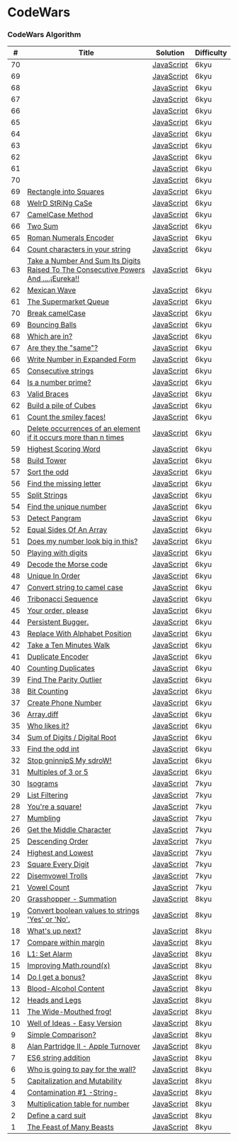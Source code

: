 # CodeWars

### CodeWars Algorithm

| #   | Title                                                                                                                                                          | Solution                                                    | Difficulty |
| --- | -------------------------------------------------------------------------------------------------------------------------------------------------------------- | ----------------------------------------------------------- | ---------- |
| 70  | []()                                                                                                                                                           | [JavaScript](./6kyu/positive/.js)                           | 6kyu       |
| 69  | []()                                                                                                                                                           | [JavaScript](./6kyu/positive/.js)                           | 6kyu       |
| 68  | []()                                                                                                                                                           | [JavaScript](./6kyu/positive/.js)                           | 6kyu       |
| 67  | []()                                                                                                                                                           | [JavaScript](./6kyu/positive/.js)                           | 6kyu       |
| 66  | []()                                                                                                                                                           | [JavaScript](./6kyu/positive/.js)                           | 6kyu       |
| 65  | []()                                                                                                                                                           | [JavaScript](./6kyu/positive/.js)                           | 6kyu       |
| 64  | []()                                                                                                                                                           | [JavaScript](./6kyu/positive/.js)                           | 6kyu       |
| 63  | []()                                                                                                                                                           | [JavaScript](./6kyu/positive/.js)                           | 6kyu       |
| 62  | []()                                                                                                                                                           | [JavaScript](./6kyu/positive/.js)                           | 6kyu       |
| 61  | []()                                                                                                                                                           | [JavaScript](./6kyu/positive/.js)                           | 6kyu       |
| 70  | []()                                                                                                                                                           | [JavaScript](./6kyu/positive/.js)                           | 6kyu       |
| 69  | [Rectangle into Squares](https://www.codewars.com/kata/55466989aeecab5aac00003e/train/javascript)                                                              | [JavaScript](./6kyu/positive/49.sqInRect.js)                | 6kyu       |
| 68  | [WeIrD StRiNg CaSe](https://www.codewars.com/kata/52b757663a95b11b3d00062d/train/javascript)                                                                   | [JavaScript](./6kyu/positive/48.toWeirdCase.js)             | 6kyu       |
| 67  | [CamelCase Method](https://www.codewars.com/kata/587731fda577b3d1b0001196/train/javascript)                                                                    | [JavaScript](./6kyu/positive/47.camelCase.js)               | 6kyu       |
| 66  | [Two Sum](https://www.codewars.com/kata/52c31f8e6605bcc646000082/train/javascript)                                                                             | [JavaScript](./6kyu/positive/46.twoSum.js)                  | 6kyu       |
| 65  | [Roman Numerals Encoder](https://www.codewars.com/kata/51b62bf6a9c58071c600001b/train/javascript)                                                              | [JavaScript](./6kyu/positive/45.solution.js)                | 6kyu       |
| 64  | [Count characters in your string](https://www.codewars.com/kata/52efefcbcdf57161d4000091/train/javascript)                                                     | [JavaScript](./6kyu/positive/44.count.js)                   | 6kyu       |
| 63  | [Take a Number And Sum Its Digits Raised To The Consecutive Powers And ....¡Eureka!!](https://www.codewars.com/kata/5626b561280a42ecc50000d1/train/javascript) | [JavaScript](./6kyu/positive/43.sumDigPow.js)               | 6kyu       |
| 62  | [Mexican Wave](https://www.codewars.com/kata/58f5c63f1e26ecda7e000029/train/javascript)                                                                        | [JavaScript](./6kyu/positive/42.wave.js)                    | 6kyu       |
| 61  | [The Supermarket Queue](https://www.codewars.com/kata/57b06f90e298a7b53d000a86/train/javascript)                                                               | [JavaScript](./6kyu/positive/41.queueTime.js)               | 6kyu       |
| 70  | [Break camelCase](https://www.codewars.com/kata/5208f99aee097e6552000148/train/javascript)                                                                     | [JavaScript](./6kyu/positive/40.solution.js)                | 6kyu       |
| 69  | [Bouncing Balls](https://www.codewars.com/kata/5544c7a5cb454edb3c000047/train/javascript)                                                                      | [JavaScript](./6kyu/positive/39.bouncingBall.js)            | 6kyu       |
| 68  | [Which are in?](https://www.codewars.com/kata/550554fd08b86f84fe000a58/train/javascript)                                                                       | [JavaScript](./6kyu/positive/38.inArray.js)                 | 6kyu       |
| 67  | [Are they the "same"?](https://www.codewars.com/kata/550498447451fbbd7600041c/train/javascript)                                                                | [JavaScript](./6kyu/positive/37.comp.js)                    | 6kyu       |
| 66  | [Write Number in Expanded Form](https://www.codewars.com/kata/5842df8ccbd22792a4000245/train/javascript)                                                       | [JavaScript](./6kyu/positive/36.expandedForm.js)            | 6kyu       |
| 65  | [Consecutive strings](https://www.codewars.com/kata/56a5d994ac971f1ac500003e/train/javascript)                                                                 | [JavaScript](./6kyu/positive/35.longestConsec.js)           | 6kyu       |
| 64  | [Is a number prime?](https://www.codewars.com/kata/5262119038c0985a5b00029f/train/javascript)                                                                  | [JavaScript](./6kyu/positive/34.isPrime.js)                 | 6kyu       |
| 63  | [Valid Braces](https://www.codewars.com/kata/5277c8a221e209d3f6000b56/train/javascript)                                                                        | [JavaScript](./6kyu/positive/33.validBraces.js)             | 6kyu       |
| 62  | [Build a pile of Cubes](https://www.codewars.com/kata/5592e3bd57b64d00f3000047/train/javascript)                                                               | [JavaScript](./6kyu/positive/32.findNb.js)                  | 6kyu       |
| 61  | [Count the smiley faces!](https://www.codewars.com/kata/583203e6eb35d7980400002a/train/javascript)                                                             | [JavaScript](./6kyu/positive/31.countSmileys.js)            | 6kyu       |
| 60  | [Delete occurrences of an element if it occurs more than n times](https://www.codewars.com/kata/554ca54ffa7d91b236000023/train/javascript)                     | [JavaScript](./6kyu/positive/30.deleteNth.js)               | 6kyu       |
| 59  | [Highest Scoring Word](https://www.codewars.com/kata/57eb8fcdf670e99d9b000272/train/javascript)                                                                | [JavaScript](./6kyu/positive/29.high.js)                    | 6kyu       |
| 58  | [Build Tower](https://www.codewars.com/kata/576757b1df89ecf5bd00073b/train/javascript)                                                                         | [JavaScript](./6kyu/positive/28.towerBuilder.js)            | 6kyu       |
| 57  | [Sort the odd](https://www.codewars.com/kata/578aa45ee9fd15ff4600090d/train/javascript)                                                                        | [JavaScript](./6kyu/positive/27.sortArray.js)               | 6kyu       |
| 56  | [Find the missing letter](https://www.codewars.com/kata/5839edaa6754d6fec10000a2/train/javascript)                                                             | [JavaScript](./6kyu/positive/26.findMissingLetter.js)       | 6kyu       |
| 55  | [Split Strings](https://www.codewars.com/kata/515de9ae9dcfc28eb6000001/train/javascript)                                                                       | [JavaScript](./6kyu/positive/25.solution.js)                | 6kyu       |
| 54  | [Find the unique number](https://www.codewars.com/kata/585d7d5adb20cf33cb000235/train/javascript)                                                              | [JavaScript](./6kyu/positive/24.findUniq.js)                | 6kyu       |
| 53  | [Detect Pangram](https://www.codewars.com/kata/545cedaa9943f7fe7b000048/train/javascript)                                                                      | [JavaScript](./6kyu/positive/23.isPangram.js)               | 6kyu       |
| 52  | [Equal Sides Of An Array](https://www.codewars.com/kata/5679aa472b8f57fb8c000047/train/javascript)                                                             | [JavaScript](./6kyu/positive/22.findEvenIndex.js)           | 6kyu       |
| 51  | [Does my number look big in this?](https://www.codewars.com/kata/5287e858c6b5a9678200083c/train/javascript)                                                    | [JavaScript](./6kyu/positive/21.narcissistic.js)            | 6kyu       |
| 50  | [Playing with digits](https://www.codewars.com/kata/5552101f47fc5178b1000050/train/javascript)                                                                 | [JavaScript](./6kyu/positive/20.digPow.js)                  | 6kyu       |
| 49  | [Decode the Morse code](https://www.codewars.com/kata/54b724efac3d5402db00065e/train/javascript)                                                               | [JavaScript](./6kyu/positive/19.decodeMorse.js)             | 6kyu       |
| 48  | [Unique In Order](https://www.codewars.com/kata/54e6533c92449cc251001667/train/javascript)                                                                     | [JavaScript](./6kyu/positive/18.uniqueInOrder.js)           | 6kyu       |
| 47  | [Convert string to camel case](https://www.codewars.com/kata/517abf86da9663f1d2000003/train/javascript)                                                        | [JavaScript](./6kyu/positive/17.toCamelCase.js)             | 6kyu       |
| 46  | [Tribonacci Sequence](https://www.codewars.com/kata/556deca17c58da83c00002db/train/javascript)                                                                 | [JavaScript](./6kyu/positive/16.tribonacci.js)              | 6kyu       |
| 45  | [Your order, please](https://www.codewars.com/kata/55c45be3b2079eccff00010f/train/javascript)                                                                  | [JavaScript](./6kyu/positive/15.order.js.js)                | 6kyu       |
| 44  | [Persistent Bugger.](https://www.codewars.com/kata/55bf01e5a717a0d57e0000ec/train/javascript)                                                                  | [JavaScript](./6kyu/positive/14.persistence.js)             | 6kyu       |
| 43  | [Replace With Alphabet Position](https://www.codewars.com/kata/546f922b54af40e1e90001da/train/javascript)                                                      | [JavaScript](./6kyu/positive/13.alphabetPosition.js)        | 6kyu       |
| 42  | [Take a Ten Minutes Walk](https://www.codewars.com/kata/54da539698b8a2ad76000228/train/javascript)                                                             | [JavaScript](./6kyu/positive/12.isValidWalk.js)             | 6kyu       |
| 41  | [Duplicate Encoder](https://www.codewars.com/kata/54b42f9314d9229fd6000d9c/train/javascript)                                                                   | [JavaScript](./6kyu/positive/11.duplicateEncode.js)         | 6kyu       |
| 40  | [Counting Duplicates](https://www.codewars.com/kata/54bf1c2cd5b56cc47f0007a1/train/javascript)                                                                 | [JavaScript](./6kyu/positive/10.duplicateCount.js)          | 6kyu       |
| 39  | [Find The Parity Outlier](https://www.codewars.com/kata/5526fc09a1bbd946250002dc/train/javascript)                                                             | [JavaScript](./6kyu/positive/9.findOutlier.js)              | 6kyu       |
| 38  | [Bit Counting](https://www.codewars.com/kata/526571aae218b8ee490006f4/train/javascript)                                                                        | [JavaScript](./6kyu/positive/8.countBits.js)                | 6kyu       |
| 37  | [Create Phone Number](https://www.codewars.com/kata/525f50e3b73515a6db000b83/train/javascript)                                                                 | [JavaScript](./6kyu/positive/7.createPhoneNumber.js)        | 6kyu       |
| 36  | [Array.diff](https://www.codewars.com/kata/523f5d21c841566fde000009/train/javascript)                                                                          | [JavaScript](./6kyu/positive/6.arrayDiff.js)                | 6kyu       |
| 35  | [Who likes it?](https://www.codewars.com/kata/5266876b8f4bf2da9b000362/train/javascript)                                                                       | [JavaScript](./6kyu/positive/5.likes.js)                    | 6kyu       |
| 34  | [Sum of Digits / Digital Root](https://www.codewars.com/kata/541c8630095125aba6000c00/train/javascript)                                                        | [JavaScript](./6kyu/positive/4.digitalRoot.js)              | 6kyu       |
| 33  | [Find the odd int](https://www.codewars.com/kata/54da5a58ea159efa38000836/train/javascript)                                                                    | [JavaScript](./6kyu/positive/3.findOdd.js)                  | 6kyu       |
| 32  | [Stop gninnipS My sdroW!](https://www.codewars.com/kata/5264d2b162488dc400000001/train/javascript)                                                             | [JavaScript](./6kyu/positive/2.spinWords.js)                | 6kyu       |
| 31  | [Multiples of 3 or 5](https://www.codewars.com/kata/514b92a657cdc65150000006/train/javascript)                                                                 | [JavaScript](./6kyu/positive/1.solution.js)                 | 6kyu       |
| 30  | [Isograms](https://www.codewars.com/kata/54ba84be607a92aa900000f1/train/javascript)                                                                            | [JavaScript](./7kyu/positive/10.isIsogram.js)               | 7kyu       |
| 29  | [List Filtering](https://www.codewars.com/kata/53dbd5315a3c69eed20002dd/train/javascript)                                                                      | [JavaScript](./7kyu/positive/9.filter_list.js)              | 7kyu       |
| 28  | [You're a square!](https://www.codewars.com/kata/54c27a33fb7da0db0100040e/train/javascript)                                                                    | [JavaScript](./7kyu/positive/8.isSquare.js)                 | 7kyu       |
| 27  | [Mumbling](https://www.codewars.com/kata/5667e8f4e3f572a8f2000039/train/javascript)                                                                            | [JavaScript](./7kyu/positive/7.accum.js)                    | 7kyu       |
| 26  | [Get the Middle Character](https://www.codewars.com/kata/56747fd5cb988479af000028/train/javascript)                                                            | [JavaScript](./7kyu/positive/6.getMiddle.js)                | 7kyu       |
| 25  | [Descending Order](https://www.codewars.com/kata/5467e4d82edf8bbf40000155)                                                                                     | [JavaScript](./7kyu/positive/5.descendingOrder.js)          | 7kyu       |
| 24  | [Highest and Lowest](https://www.codewars.com/kata/554b4ac871d6813a03000035/train/javascript)                                                                  | [JavaScript](./7kyu/positive/4.highAndLow.js)               | 7kyu       |
| 23  | [Square Every Digit](https://www.codewars.com/kata/546e2562b03326a88e000020/train/javascript)                                                                  | [JavaScript](./7kyu/positive/3.squareDigits.js)             | 7kyu       |
| 22  | [Disemvowel Trolls](https://www.codewars.com/kata/52fba66badcd10859f00097e/train/javascript)                                                                   | [JavaScript](./7kyu/positive/2.disemvowel.js)               | 7kyu       |
| 21  | [Vowel Count](https://www.codewars.com/kata/54ff3102c1bad923760001f3/train/javascript)                                                                         | [JavaScript](./7kyu/positive/1.getCount.js)                 | 7kyu       |
| 20  | [Grasshopper - Summation](https://www.codewars.com/kata/55d24f55d7dd296eb9000030/train/javascript)                                                             | [JavaScript](./8kyu/hardest/logic/10.summation.js)          | 8kyu       |
| 19  | [Convert boolean values to strings 'Yes' or 'No'.](https://www.codewars.com/kata/53369039d7ab3ac506000467/train/javascript)                                    | [JavaScript](./8kyu/hardest/logic/9.boolToWord.js)          | 8kyu       |
| 18  | [What's up next?](https://www.codewars.com/kata/542ebbdb494db239f8000046/train/javascript)                                                                     | [JavaScript](./8kyu/hardest/logic/8.nextItem.js)            | 8kyu       |
| 17  | [Compare within margin](https://www.codewars.com/kata/56453a12fcee9a6c4700009c/train/javascript)                                                               | [JavaScript](./8kyu/hardest/logic/7.closeCompare.js)        | 8kyu       |
| 16  | [L1: Set Alarm](https://www.codewars.com/kata/568dcc3c7f12767a62000038/train/javascript)                                                                       | [JavaScript](./8kyu/hardest/logic/6.setAlarm.js)            | 8kyu       |
| 15  | [Improving Math.round(x)](https://www.codewars.com/kata/56be025f9347a066c7000e4f/train/javascript)                                                             | [JavaScript](./8kyu/hardest/logic/5.roundTo.js)             | 8kyu       |
| 14  | [Do I get a bonus?](https://www.codewars.com/kata/56f6ad906b88de513f000d96/train/javascript)                                                                   | [JavaScript](./8kyu/hardest/logic/4.bonusTime)              | 8kyu       |
| 13  | [Blood-Alcohol Content](https://www.codewars.com/kata/571b6a4a7beb0a8ade0007a8/train/javascript)                                                               | [JavaScript](./8kyu/hardest/logic/3.bloodAlcoholContent.js) | 8kyu       |
| 12  | [Heads and Legs](https://www.codewars.com/kata/574c5075d27783851800169e/train/javascript)                                                                      | [JavaScript](./8kyu/hardest/logic/2.animals.js)             | 8kyu       |
| 11  | [The Wide-Mouthed frog!](https://www.codewars.com/kata/57ec8bd8f670e9a47a000f89/train/javascript)                                                              | [JavaScript](./8kyu/hardest/logic/1.mouthSize.js)           | 8kyu       |
| 10  | [Well of Ideas - Easy Version](https://www.codewars.com/kata/57f222ce69e09c3630000212/train/javascript)                                                        | [JavaScript](./8kyu/hardest/string/10.well.js)              | 8kyu       |
| 9   | [Simple Comparison?](https://www.codewars.com/kata/57f6ecdfcca6e045d2001207/train/javascript)                                                                  | [JavaScript](./8kyu/hardest/string/9.add.js)                | 8kyu       |
| 8   | [Alan Partridge II - Apple Turnover](https://www.codewars.com/kata/580a094553bd9ec5d800007d/javascript)                                                        | [JavaScript](./8kyu/hardest/string/8.apple.js)              | 8kyu       |
| 7   | [ES6 string addition](https://www.codewars.com/kata/582e4c3406e37fcc770001ad/train/javascript)                                                                 | [JavaScript](./8kyu/hardest/string/7.joinStrings.js)        | 8kyu       |
| 6   | [Who is going to pay for the wall?](https://www.codewars.com/kata/58bf9bd943fadb2a980000a7/train/javascript)                                                   | [JavaScript](./8kyu/hardest/string/6.whoIsPaying.js)        | 8kyu       |
| 5   | [Capitalization and Mutability](https://www.codewars.com/kata/595970246c9b8fa0a8000086)                                                                        | [JavaScript](./8kyu/hardest/string/5.capitalizeWord.js)     | 8kyu       |
| 4   | [Contamination #1 -String-](https://www.codewars.com/kata/596fba44963025c878000039/train/javascript)                                                           | [JavaScript](./8kyu/hardest/string/4.contamination.js)      | 8kyu       |
| 3   | [Multiplication table for number](https://www.codewars.com/kata/5a2fd38b55519ed98f0000ce/train/javascript)                                                     | [JavaScript](./8kyu/hardest/string/3.multiTable.js)         | 8kyu       |
| 2   | [Define a card suit](https://www.codewars.com/kata/5a360620f28b82a711000047/train/javascript)                                                                  | [JavaScript](./8kyu/hardest/string/2.defineSuit.js)         | 8kyu       |
| 1   | [The Feast of Many Beasts](https://www.codewars.com/kata/5aa736a455f906981800360d/train/javascript)                                                            | [JavaScript](./8kyu/hardest/string/1.feast.js)              | 8kyu       |
